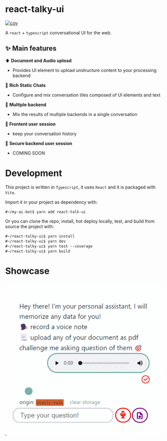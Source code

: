 # react-talky-ui
[![cov](https://damianofds.github.io/react-talky-ui/badges/coverage.svg)](https://github.com/damianofds/react-talky-ui/actions)

A `react` + `typescript` conversational UI for the web.

## ✨ Main features

⬆️ **Document and Audio upload**

* Provides UI element to upload unstructure content to your processing backend

👑 **Rich Static Chats**

* Configure and mix conversation tiles composed of UI elements and text

🤹 **Multiple backend**

* Mix the results of multiple backends in a single conversation

👤 **Frontent user session**

* keep your conversation history 

🏬 **Secure backend user session**

* COMING SOON

# Development

This project is written in `Typescript`, it uses `React` and it is packaged with `Vite`.

Import it in your project as dependency with:

```
#~/my-ai-bot$ yarn add react-talk-ui
```

Or you can clone the repo, install, hot deploy locally, test, and build from source the project with:

```
#~/react-talky-ui$ yarn install
#~/react-talky-ui$ yarn dev
#~/react-talky-ui$ yarn test --coverage
#~/react-talky-ui$ yarn build
```

# Showcase

![](https://github.com/Damianofds/react-talk-ui/blob/main/react-talk-ui.gif)

